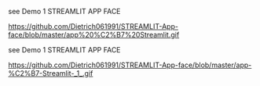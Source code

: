 see Demo 1 STREAMLIT APP FACE

https://github.com/Dietrich061991/STREAMLIT-App-face/blob/master/app%20%C2%B7%20Streamlit.gif



see Demo 1 STREAMLIT APP FACE

https://github.com/Dietrich061991/STREAMLIT-App-face/blob/master/app-%C2%B7-Streamlit-_1_.gif


